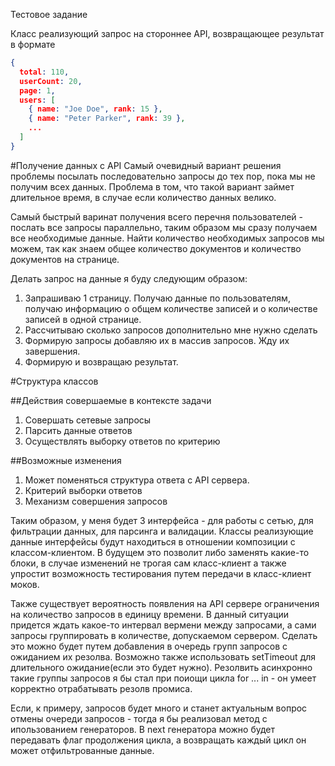 Тестовое задание

Класс реализующий запрос на стороннее API, возвращающее результат в формате
```json
{
  total: 110,
  userCount: 20,
  page: 1,
  users: [
    { name: "Joe Doe", rank: 15 },
    { name: "Peter Parker", rank: 39 },
    ...
  ]
}
```


#Получение данных с API
Самый очевидный вариант решения проблемы посылать последовательно запросы до тех пор, пока мы не получим всех данных. 
Проблема в том, что такой вариант займет длительное время, в случае если количество данных велико.

Самый быстрый варинат получения всего перечня пользователей - послать все запросы параллельно, таким образом мы сразу получаем все необходимые данные. Найти количество необходимых запросов мы можем, так как знаем общее количество документов и количество документов на странице.

Делать запрос на данные я буду следующим образом:
1. Запрашиваю 1 страницу. Получаю данные по пользователям, получаю информацию о общем количестве записей и о количестве записей в одной странице.
2. Рассчитываю сколько запросов дополнительно мне нужно сделать
3. Формирую запросы добавляю их в массив запросов. Жду их завершения.
4. Формирую и возвращаю результат.

#Структура классов

##Действия совершаемые в контексте задачи
1. Совершать сетевые запросы
2. Парсить данные ответов
3. Осуществлять выборку ответов по критерию

##Возможные изменения
1. Может поменяться структура ответа с API сервера.
2. Критерий выборки ответов
3. Механизм совершения запросов


Таким образом, у меня будет 3 интерфейса - для работы с сетью, для фильтрации данных, для парсинга и валидации.
Классы реализующие данные интерфейсы будут находиться в отношении композиции с классом-клиентом. 
В будущем это позволит либо заменять какие-то блоки, в случае изменений не трогая сам класс-клиент а также упростит возможность тестирования путем передачи в класс-клиент моков.

Также существует вероятность появления на API сервере ограничения на количество запросов в единицу времени. В данный ситуации придется ждать какое-то интервал вермени между запросами,
а сами запросы группировать в количестве, допускаемом сервером. Сделать это можно будет путем добавления в очередь групп запросов с ожиданием их резолва. Возможно также использовать setTimeout 
для длительного ожидание(если это будет нужно). Резолвить асинхронно такие группы запросов я бы стал при поиощи цикла for ... in - он умеет корректно отрабатывать резолв промиса.

Если, к примеру, запросов будет много и станет актуальным вопрос отмены очереди запросов - тогда я бы реализовал метод с ипользованием генераторов. 
В next генератора можно будет передавать флаг продолжения цикла, а возвращать каждый цикл он может отфильтрованные данные.